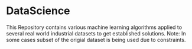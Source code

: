 # DataScience
This Repository contains various machine learning algorithms applied to several real world industrial datasets to get established solutions. 
Note: In some cases subset of the origial dataset is being used due to constraints.
